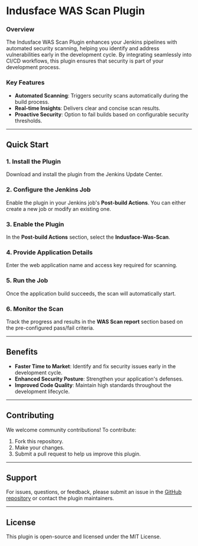 # Indusface WAS Scan Plugin

### Overview
The Indusface WAS Scan Plugin enhances your Jenkins pipelines with automated security scanning, helping you identify and address vulnerabilities early in the development cycle. By integrating seamlessly into CI/CD workflows, this plugin ensures that security is part of your development process.

### Key Features
- **Automated Scanning**: Triggers security scans automatically during the build process.
- **Real-time Insights**: Delivers clear and concise scan results.
- **Proactive Security**: Option to fail builds based on configurable security thresholds.

---

## Quick Start

### 1. Install the Plugin
Download and install the plugin from the Jenkins Update Center.

### 2. Configure the Jenkins Job
Enable the plugin in your Jenkins job's **Post-build Actions**. You can either create a new job or modify an existing one.

### 3. Enable the Plugin
In the **Post-build Actions** section, select the **Indusface-Was-Scan**.

### 4. Provide Application Details
Enter the web application name and access key required for scanning.

### 5. Run the Job
Once the application build succeeds, the scan will automatically start.

### 6. Monitor the Scan
Track the progress and results in the **WAS Scan report** section based on the pre-configured pass/fail criteria.

---

## Benefits
- **Faster Time to Market**: Identify and fix security issues early in the development cycle.
- **Enhanced Security Posture**: Strengthen your application's defenses.
- **Improved Code Quality**: Maintain high standards throughout the development lifecycle.

---

## Contributing
We welcome community contributions! To contribute:

1. Fork this repository.
2. Make your changes.
3. Submit a pull request to help us improve this plugin.

---

## Support
For issues, questions, or feedback, please submit an issue in the [GitHub repository](https://github.com/productteam-was/indusface-was-scan) or contact the plugin maintainers.

---

## License
This plugin is open-source and licensed under the MIT License.
